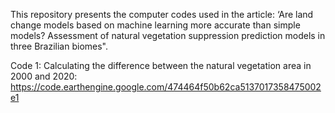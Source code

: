 This repository presents the computer codes used in the article: ‘Are land change models based on machine learning more accurate than simple models? Assessment of natural vegetation suppression prediction models in three Brazilian biomes".

Code 1: Calculating the difference between the natural vegetation area in 2000 and 2020: https://code.earthengine.google.com/474464f50b62ca5137017358475002e1
